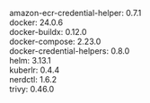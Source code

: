amazon-ecr-credential-helper: 0.7.1 <br/>
docker: 24.0.6 <br/>
docker-buildx: 0.12.0 <br/>
docker-compose: 2.23.0 <br/>
docker-credential-helpers: 0.8.0 <br/>
helm: 3.13.1 <br/>
kuberlr: 0.4.4 <br/>
nerdctl: 1.6.2 <br/>
trivy: 0.46.0 <br/>
